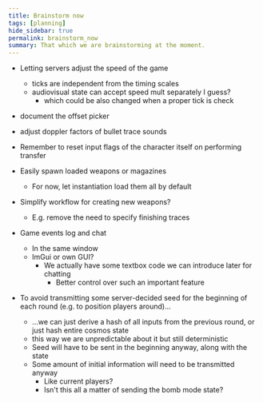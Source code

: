 ```yaml
---
title: Brainstorm now
tags: [planning]
hide_sidebar: true
permalink: brainstorm_now
summary: That which we are brainstorming at the moment.
---
```


- Letting servers adjust the speed of the game
	- ticks are independent from the timing scales
	- audiovisual state can accept speed mult separately I guess?
		- which could be also changed when a proper tick is check

- document the offset picker

- adjust doppler factors of bullet trace sounds

- Remember to reset input flags of the character itself on performing transfer

- Easily spawn loaded weapons or magazines
	- For now, let instantiation load them all by default

- Simplify workflow for creating new weapons?
	- E.g. remove the need to specify finishing traces

- Game events log and chat
	- In the same window
	- ImGui or own GUI?
		- We actually have some textbox code we can introduce later for chatting
			- Better control over such an important feature
			
- To avoid transmitting some server-decided seed for the beginning of each round (e.g. to position players around)...
	- ...we can just derive a hash of all inputs from the previous round, or just hash entire cosmos state
	- this way we are unpredictable about it but still deterministic
	- Seed will have to be sent in the beginning anyway, along with the state
	- Some amount of initial information will need to be transmitted anyway
		- Like current players?
		- Isn't this all a matter of sending the bomb mode state?
